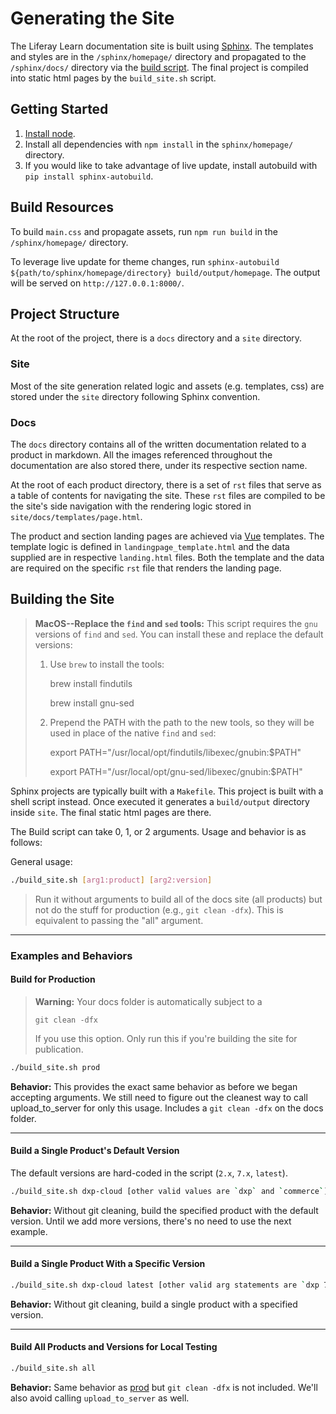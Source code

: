 # Generating the Site

The Liferay Learn documentation site is built using [Sphinx](http://www.sphinx-doc.org/en/master/). The templates and styles are in the `/sphinx/homepage/` directory and propagated to the `/sphinx/docs/` directory via the [build script](#build-resources). The final project is compiled into static html pages by the `build_site.sh` script.

## Getting Started

1. [Install node](https://nodejs.org/en/).
2. Install all dependencies with `npm install` in the `sphinx/homepage/` directory.
3. If you would like to take advantage of live update, install autobuild with `pip install sphinx-autobuild`.

## Build Resources

To build `main.css` and propagate assets, run `npm run build` in the `/sphinx/homepage/` directory.

To leverage live update for theme changes, run `sphinx-autobuild ${path/to/sphinx/homepage/directory} build/output/homepage`. The output will be served on `http://127.0.0.1:8000/`.

## Project Structure

At the root of the project, there is a `docs` directory and a `site` directory.

### Site

Most of the site generation related logic and assets (e.g. templates, css) are stored under the `site` directory following Sphinx convention.

### Docs

The `docs` directory contains all of the written documentation related to a product in markdown. All the images referenced throughout the documentation are also stored there, under its respective section name.

At the root of each product directory, there is a set of `rst` files that serve as a table of contents for navigating the site. These `rst` files are compiled to be the site's side navigation with the rendering logic stored in `site/docs/templates/page.html`.

The product and section landing pages are achieved via [Vue](https://vuejs.org/) templates. The template logic is defined in `landingpage_template.html` and the data supplied are in respective `landing.html` files. Both the template and the data are required on the specific `rst` file that renders the landing page.

## Building the Site

> **MacOS--Replace the `find` and `sed` tools:** 
> This script requires the `gnu` versions of `find` and `sed`. You can install these and replace the default versions: 
>
>    1. Use `brew` to install the tools:
>    
>       brew install findutils
>
>       brew install gnu-sed
>    
>
>    2. Prepend the PATH with the path to the new tools, so they will be used in place of the native `find` and `sed`:
>
>       export PATH="/usr/local/opt/findutils/libexec/gnubin:$PATH"
>
>       export PATH="/usr/local/opt/gnu-sed/libexec/gnubin:$PATH"
>    

Sphinx projects are typically built with a `Makefile`. This project is built with a shell script instead. Once executed it generates a `build/output` directory inside `site`. The final static html pages are there.

The Build script can take 0, 1, or 2 arguments. Usage and behavior is as follows:

General usage:

```bash
./build_site.sh [arg1:product] [arg2:version]
```

> Run it without arguments to build all of the docs site (all products) but not do the stuff for production (e.g., `git clean -dfx`). This is equivalent to passing the "all" argument.

------------

### Examples and Behaviors

#### Build for Production

> **Warning:** Your docs folder is automatically subject to a
>
> `git clean -dfx`
>
> If you use this option. Only run this if you're building the site for publication.

```bash
./build_site.sh prod
```

**Behavior:** This provides the exact same behavior as before we began accepting arguments. We still need to figure out the cleanest way to call upload_to_server for only this usage. Includes a `git clean -dfx` on the docs folder.

------------

#### Build a Single Product's Default Version

The default versions are hard-coded in the script (`2.x`, `7.x`, `latest`).

```bash
./build_site.sh dxp-cloud [other valid values are `dxp` and `commerce`]
```

**Behavior:** Without git cleaning, build the specified product with the default version. Until we add more versions, there's no need to use the next example.

------------

#### Build a Single Product With a Specific Version

```bash
./build_site.sh dxp-cloud latest [other valid arg statements are `dxp 7.x` and `commerce 2.x`]
```

**Behavior:** Without git cleaning, build a single product with a specified version.

------------

#### Build All Products and Versions for Local Testing

```bash
./build_site.sh all
```

**Behavior:** Same behavior as [prod](#build-for-production) but `git clean -dfx` is not included. We'll also avoid calling `upload_to_server` as well.
